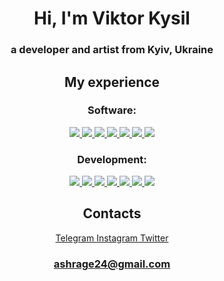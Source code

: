 <h1 align="center">Hi, I'm Viktor Kysil</h1>
<h3 align="center">a developer and artist from Kyiv, Ukraine</h3>


<h2 align="center">My experience</h2>
<h3 align="center">Software:</h3>
<p align="center">
  <a href="https://code.visualstudio.com">
    <img src="https://skillicons.dev/icons?i=vscode" />
  </a>
  <a href="https://visualstudio.microsoft.com">
    <img src="https://skillicons.dev/icons?i=visualstudio" />
  </a>
  <a href="https://www.adobe.com/products/photoshop.html">
    <img src="https://skillicons.dev/icons?i=photoshop" />
  </a>
  <a href="https://www.adobe.com/products/aftereffects.html)">
    <img src="https://skillicons.dev/icons?i=aftereffects" />
  </a>
   <a href="https://www.blender.org">
    <img src="https://skillicons.dev/icons?i=blender" />
  </a>
   <a href="https://www.unrealengine.com/en-US">
    <img src="https://skillicons.dev/icons?i=unrealengine" />
  </a>
   <a href="https://www.figma.com/ui-design-tool">
    <img src="https://skillicons.dev/icons?i=figma" />
  </a>
</p>
<h3 align="center">Development:</h3>
<p align="center">
  <a href="https://developer.mozilla.org/en-US/docs/Web/HTML">
    <img src="https://skillicons.dev/icons?i=js" />
  </a>
  <a href="https://developer.mozilla.org/en-US/docs/Web/HTML">
    <img src="https://skillicons.dev/icons?i=html" />
  </a>
  <a href="https://developer.mozilla.org/en-US/docs/Web/CSS">
    <img src="https://skillicons.dev/icons?i=css" />
  </a>
  <a href="https://developer.mozilla.org/en-US/docs/Web/JavaScript">
    <img src="https://skillicons.dev/icons?i=jquery" />
  </a>
  <a href="https://getbootstrap.com">
    <img src="https://skillicons.dev/icons?i=bootstrap" />
  </a>
  <a href="https://www.w3schools.com/c/c_intro.php">
    <img src="https://skillicons.dev/icons?i=c" />
  </a>
  <a href="https://www.w3schools.com/cpp/">
    <img src="https://skillicons.dev/icons?i=cpp" />
  </a>
</p>
<h2 align="center">Contacts</h2>
<div align="center">
  <a href="https://t.me/viktorkisel">
    Telegram
  </a>
  <a href="https://www.instagram.com/_viktorkisel_/">
    Instagram
  </a>
  <a href="https://twitter.com/vitkarino">
    Twitter
  </a>
  <h3 align="center">
  <a href="mailto: ashrage24@gmail.com">
    ashrage24@gmail.com
  </a>
  </h3>
</div>
